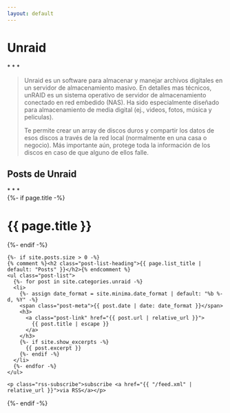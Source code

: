 ```yaml
---
layout: default
---
```


<h1>Unraid</h1>
* * *

><p>Unraid es un software para almacenar y manejar archivos digitales en un servidor de almacenamiento masivo. En detalles mas técnicos, unRAID es un sistema operativo de servidor de almacenamiento conectado en red embedido (NAS). Ha sido especialmente diseñado para almacenamiento de media digital (ej., videos, fotos, música y peliculas).</p>
>
><p>Te permite crear un array de discos duros y compartir los datos de esos discos a través de la red local (normalmente en una casa o negocio). Más importante aún, protege toda la información de los discos en caso de que alguno de ellos falle.</p>

<h2>Posts de Unraid</h2>
* * *
<div class="home">
  {%- if page.title -%}
    <h1 class="page-heading">{{ page.title }}</h1>
  {%- endif -%}

    {%- if site.posts.size > 0 -%}
    {% comment %}<h2 class="post-list-heading">{{ page.list_title | default: "Posts" }}</h2>{% endcomment %}
    <ul class="post-list">
      {%- for post in site.categories.unraid -%}
      <li>
        {%- assign date_format = site.minima.date_format | default: "%b %-d, %Y" -%}
        <span class="post-meta">{{ post.date | date: date_format }}</span>
        <h3>
          <a class="post-link" href="{{ post.url | relative_url }}">
            {{ post.title | escape }}
          </a>
        </h3>
        {%- if site.show_excerpts -%}
          {{ post.excerpt }}
        {%- endif -%}
      </li>
      {%- endfor -%}
    </ul>

    <p class="rss-subscribe">subscribe <a href="{{ "/feed.xml" | relative_url }}">via RSS</a></p>
  {%- endif -%}

</div>
